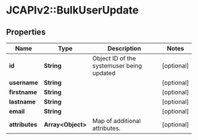 # JCAPIv2::BulkUserUpdate

## Properties
Name | Type | Description | Notes
------------ | ------------- | ------------- | -------------
**id** | **String** | Object ID of the systemuser being updated | [optional] 
**username** | **String** |  | [optional] 
**firstname** | **String** |  | [optional] 
**lastname** | **String** |  | [optional] 
**email** | **String** |  | [optional] 
**attributes** | **Array&lt;Object&gt;** | Map of additional attributes. | [optional] 


